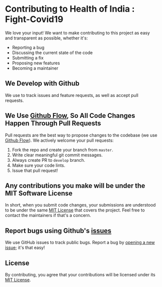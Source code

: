 # Contributing to Health of India : Fight-Covid19

We love your input! We want to make contributing to this project as easy and transparent as possible, whether it's:

- Reporting a bug
- Discussing the current state of the code
- Submitting a fix
- Proposing new features
- Becoming a maintainer

## We Develop with Github

We use to track issues and feature requests, as well as accept pull requests.

## We Use [Github Flow](https://guides.github.com/introduction/flow/index.html), So All Code Changes Happen Through Pull Requests

Pull requests are the best way to propose changes to the codebase (we use [Github Flow](https://guides.github.com/introduction/flow/index.html)). We actively welcome your pull requests:

1. Fork the repo and create your branch from `master`.
2. Write clear meaningful git commit messages.
3. Always create PR to `develop` branch.
4. Make sure your code lints.
5. Issue that pull request!

## Any contributions you make will be under the MIT Software License

In short, when you submit code changes, your submissions are understood to be under the same [MIT License](https://github.com/meticulousCraftman/Fight-Covid19/blob/master/LICENSE) that covers the project. Feel free to contact the maintainers if that's a concern.

## Report bugs using Github's [issues](https://github.com/meticulousCraftman/Fight-Covid19/issues)

We use GitHub issues to track public bugs. Report a bug by [opening a new issue](https://github.com/meticulousCraftman/Fight-Covid19/issues/new); it's that easy!

## License

By contributing, you agree that your contributions will be licensed under its [MIT License](https://github.com/meticulousCraftman/Fight-Covid19/blob/master/LICENSE).

